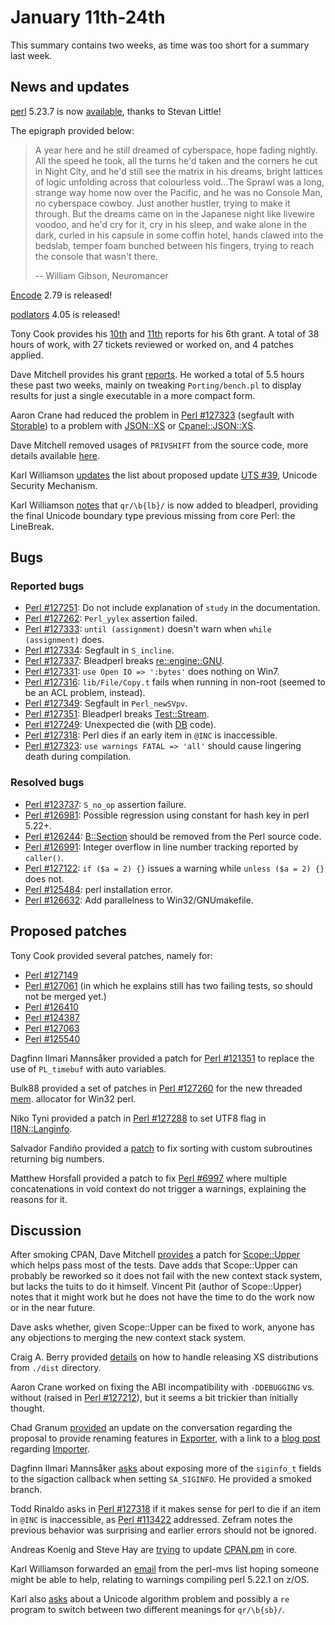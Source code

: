# January 11th-24th

This summary contains two weeks, as time was too short for a
summary last week.

## News and updates

[perl](https://metacpan.org/pod/perl) 5.23.7 is now
[available](http://www.nntp.perl.org/group/perl.perl5.porters/233856),
thanks to Stevan Little!

The epigraph provided below:

> A year here and he still dreamed of cyberspace, hope fading
> nightly. All the speed he took, all the turns he'd taken and
> the corners he cut in Night City, and he'd still see the matrix
> in his dreams, bright lattices of logic unfolding across that
> colourless void...The Sprawl was a long, strange way home now
> over the Pacific, and he was no Console Man, no cyberspace
> cowboy. Just another hustler, trying to make it through. But
> the dreams came on in the Japanese night like livewire voodoo,
> and he'd cry for it, cry in his sleep, and wake alone in the
> dark, curled in his capsule in some coffin hotel, hands clawed
> into the bedslab, temper foam bunched between his fingers,
> trying to reach the console that wasn't there.
>
>  -- William Gibson, Neuromancer

[Encode](https://metacpan.org/pod/Encode) 2.79 is released!

[podlators](https://metacpan.org/release/podlators) 4.05 is
released!

Tony Cook provides his
[10th](http://www.nntp.perl.org/group/perl.perl5.porters/233802)
and [11th](http://www.nntp.perl.org/group/perl.perl5.porters/233814)
reports for his 6th grant. A total of 38 hours of work, with 27
tickets reviewed or worked on, and 4 patches applied.

Dave Mitchell provides his grant
[reports](http://www.nntp.perl.org/group/perl.perl5.porters/233806).
He worked a total of 5.5 hours these past two weeks, mainly on
tweaking `Porting/bench.pl` to display results for just a single
executable in a more compact form.

Aaron Crane had reduced the problem in
[Perl #127323](https://rt.perl.org/Ticket/Display.html?id=127323)
(segfault with [Storable](https://metacpan.org/pod/Storable))
to a problem with [JSON::XS](https://metacpan.org/pod/JSON::XS)
or [Cpanel::JSON::XS](https://metacpan.org/pod/Cpanel::JSON::XS).

Dave Mitchell removed usages of `PRIVSHIFT` from the source code,
more details available
[here](http://www.nntp.perl.org/group/perl.perl5.porters/233817).

Karl Williamson
[updates](http://www.nntp.perl.org/group/perl.perl5.porters/233765)
the list about proposed update
[UTS #39](http://www.unicode.org/reports/tr39/tr39-12.html),
Unicode Security Mechanism.

Karl Williamson
[notes](http://www.nntp.perl.org/group/perl.perl5.porters/233824)
that `qr/\b{lb}/` is now added to bleadperl, providing the final
Unicode boundary type previous missing from core Perl: the
LineBreak.

## Bugs

### Reported bugs

* [Perl #127251](https://rt.perl.org/Ticket/Display.html?id=127251):
  Do not include explanation of `study` in the documentation.
* [Perl #127262](https://rt.perl.org/Ticket/Display.html?id=127262):
  `Perl_yylex` assertion failed.
* [Perl #127333](https://rt.perl.org/Ticket/Display.html?id=127333):
  `until (assignment)` doesn't warn when `while (assignment)` does.
* [Perl #127334](https://rt.perl.org/Ticket/Display.html?id=127334):
  Segfault in `S_incline`.
* [Perl #127337](https://rt.perl.org/Ticket/Display.html?id=127337):
  Bleadperl breaks
  [re::engine::GNU](https://metacpan.org/pod/re::engine::GNU).
* [Perl #127331](https://rt.perl.org/Ticket/Display.html?id=127331):
  `use Open IO => ':bytes'` does nothing on Win7.
* [Perl #127316](https://rt.perl.org/Ticket/Display.html?id=127316):
  `lib/File/Copy.t` fails when running in non-root (seemed to be an
  ACL problem, instead).
* [Perl #127349](https://rt.perl.org/Ticket/Display.html?id=127349):
  Segfault in `Perl_newSVpv`.
* [Perl #127351](https://rt.perl.org/Ticket/Display.html?id=127351):
  Bleadperl breaks
  [Test::Stream](https://metacpan.org/pod/Test::Stream).
* [Perl #127249](https://rt.perl.org/Ticket/Display.html?id=127249):
  Unexpected die (with [DB](https://metacpan.org/pod/DB) code).
* [Perl #127318](https://rt.perl.org/Ticket/Display.html?id=127318):
  Perl dies if an early item in `@INC` is inaccessible.
* [Perl #127323](https://rt.perl.org/Ticket/Display.html?id=127323):
  `use warnings FATAL => 'all'` should cause lingering death during
  compilation.

### Resolved bugs

* [Perl #123737](https://rt.perl.org/Ticket/Display.html?id=123737):
  `S_no_op` assertion failure.
* [Perl #126981](https://rt.perl.org/Ticket/Display.html?id=126981):
  Possible regression using constant for hash key in perl 5.22+.
* [Perl #126244](https://rt.perl.org/Ticket/Display.html?id=126244):
  [B::Section](https://metacpan.org/pod/B::Section) should be
  removed from the Perl source code.
* [Perl #126991](https://rt.perl.org/Ticket/Display.html?id=126991):
  Integer overflow in line number tracking reported by `caller()`.
* [Perl #127122](https://rt.perl.org/Ticket/Display.html?id=127122):
  `if ($a = 2) {}` issues a warning while `unless ($a = 2) {}`
  does not.
* [Perl #125484](https://rt.perl.org/Ticket/Display.html?id=125484):
  perl installation error.
* [Perl #126632](https://rt.perl.org/Ticket/Display.html?id=126632):
  Add parallelness to Win32/GNUmakefile.

## Proposed patches

Tony Cook provided several patches, namely for:
* [Perl #127149](https://rt.perl.org/Ticket/Display.html?id=127149)
* [Perl #127061](https://rt.perl.org/Ticket/Display.html?id=127061)
  (in which he explains still has two failing tests, so should not
  be merged yet.)
* [Perl #126410](https://rt.perl.org/Ticket/Display.html?id=126410)
* [Perl #124387](https://rt.perl.org/Ticket/Display.html?id=124387)
* [Perl #127063](https://rt.perl.org/Ticket/Display.html?id=127063)
* [Perl #125540](https://rt.perl.org/Ticket/Display.html?id=125540)

Dagfinn Ilmari Mannsåker provided a patch for
[Perl #121351](https://rt.perl.org/Ticket/Display.html?id=121351)
to replace the use of `PL_timebuf` with auto variables.

Bulk88 provided a set of patches in
[Perl #127260](https://rt.perl.org/Ticket/Display.html?id=127260)
for the new threaded
[mem](http://www.nntp.perl.org/group/perl.perl5.porters/233685).
allocator for Win32 perl.

Niko Tyni provided a patch in
[Perl #127288](https://rt.perl.org/Ticket/Display.html?id=127288)
to set UTF8 flag in
[I18N::Langinfo](https://metacpan.org/pod/I18N::Langinfo).

Salvador Fandiño provided a
[patch](http://www.nntp.perl.org/group/perl.perl5.porters/233772)
to fix sorting with custom subroutines returning big numbers.

Matthew Horsfall provided a patch to fix
[Perl #6997](https://rt.perl.org/Ticket/Display.html?id=6997)
where multiple concatenations in void context do not trigger a
warnings, explaining the reasons for it.

## Discussion

After smoking CPAN, Dave Mitchell
[provides](http://www.nntp.perl.org/group/perl.perl5.porters/233774)
a patch for
[Scope::Upper](https://metacpan.org/pod/Scope::Upper) which helps
pass most of the tests. Dave adds that Scope::Upper can probably be
reworked so it does not fail with the new context stack system, but
lacks the tuits to do it himself. Vincent Pit (author of
Scope::Upper) notes that it might work but he does not have the time
to do the work now or in the near future.

Dave asks whether, given Scope::Upper can be fixed to work, anyone
has any objections to merging the new context stack system.

Craig A. Berry provided
[details](http://www.nntp.perl.org/group/perl.perl5.porters/233751)
on how to handle releasing XS distributions from `./dist`
directory.

Aaron Crane worked on fixing the ABI incompatibility with
`-DDEBUGGING` vs. without (raised in
[Perl #127212](https://rt.perl.org/Ticket/Display.html?id=127212)),
but it seems a bit trickier than initially thought.

Chad Granum
[provided](http://www.nntp.perl.org/group/perl.perl5.porters/233909)
an update on the conversation regarding the proposal to provide
renaming features in [Exporter](https://metacpan.org/pod/Exporter),
with a link to a
[blog post](http://blogs.perl.org/users/chad_exodist_granum/2016/01/the-problem-with-exporters-meet-importer.html)
regarding [Importer](https://metacpan.org/pod/Importer).

Dagfinn Ilmari Mannsåker
[asks](http://www.nntp.perl.org/group/perl.perl5.porters/233803)
about exposing more of the `siginfo_t` fields to the sigaction
callback when setting `SA_SIGINFO`. He provided a smoked branch.

Todd Rinaldo asks in
[Perl #127318](https://rt.perl.org/Ticket/Display.html?id=127318)
if it makes sense for perl to die if an item in `@INC` is
inaccessible, as
[Perl #113422](https://rt.perl.org/Ticket/Display.html?id=113422)
addressed. Zefram notes the previous behavior was surprising and
earlier errors should not be ignored.

Andreas Koenig and Steve Hay are
[trying](http://www.nntp.perl.org/group/perl.perl5.porters/233770)
to update [CPAN.pm](https://metacpan.org/pod/CPAN) in core.

Karl Williamson forwarded an
[email](http://www.nntp.perl.org/group/perl.perl5.porters/233903)
from the perl-mvs list hoping someone might be able to help,
relating to warnings compiling perl 5.22.1 on z/OS.

Karl also
[asks](http://www.nntp.perl.org/group/perl.perl5.porters/233904)
about a Unicode algorithm problem and possibly a `re` program to
switch between two different meanings for `qr/\b{sb}/`.
